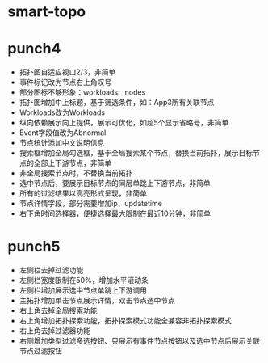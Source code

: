 # smart-topo

# punch4

* 拓扑图自适应视口2/3，非简单
* 事件标记改为节点右上角叹号
* 部分图标不够形象：workloads、nodes
* 拓扑图增加中上标题，基于筛选条件，如：App3所有关联节点
* Workloads改为Workloads
* 纵向依赖展示向上提供，展示可优化，如超5个显示省略号，非简单
* Event字段值改为Abnormal
* 节点统计添加中文说明信息
* 搜索框增加全局勾选框，基于全局搜索某个节点，替换当前拓扑，展示目标节点的全部上下游节点，非简单
* 非全局搜索节点时，不替换当前拓扑
* 选中节点后，要展示目标节点的同层单跳上下游节点，非简单
* 所有的过滤结果以高亮形式呈现，非简单
* 节点详情字段，部分需要增加ip、updatetime
* 右下角时间选择器，便捷选择最大限制在最近10分钟，非简单

# punch5

* 左侧栏去掉过滤功能
* 左侧栏宽度限制在50%，增加水平滚动条
* 左侧栏增加展示选中节点单跳上下游调用
* 主拓扑增加单击节点展示详情，双击节点选中节点
* 右上角去掉全局搜索功能
* 右上角增加拓扑探索功能，拓扑探索模式功能全兼容非拓扑探索模式
* 右上角去掉过滤器功能
* 右侧增加类型过滤多选按钮、只展示有事件节点按钮以及选中节点后展示关联节点过滤按钮